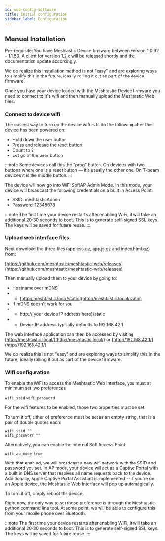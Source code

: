 ```yaml
---
id: web-config-software
title: Initial configuration
sidebar_label: Configuration
---
```


## Manual Installation

Pre-requisite: You have Meshtastic Device firmware between version 1.0.32 - 1.1.50. A client for version 1.2.x will be released shortly and the documentation update accordingly.

We do realize this installation method is not "easy" and are exploring ways to simplify this in the future, ideally rolling it out as part of the device firmware.

Once you have your device loaded with the Meshtastic Device firmware you need to connect to it's wifi and then manually upload the Meshtastic Web files. 

### Connect to device wifi

The easiest way to turn on the device wifi is to do the following after the device has been powered on:

* Hold down the user button
* Press and release the reset button
* Count to 2
* Let go of the user button

:::note
Some devices call this the “prog” button. On devices with two buttons where one is a reset button — it’s usually the other one. On T-beam devices it is the middle button.
:::

The device will now go into WiFi SoftAP Admin Mode. In this mode, your device will broadcast the following credentials on a built in Access Point:

* SSID: meshtasticAdmin
* Password: 12345678

:::note
The first time your device restarts after enabling WiFi, it will take an additional 20-30 seconds to boot. This is to generate self-signed SSL keys. The keys will be saved for future reuse.
:::

### Upload web interface files

Next download the three files (app.css.gz, app.js.gz and index.html.gz) from:

[https://github.com/meshtastic/meshtastic-web/releases](https://github.com/meshtastic/meshtastic-web/releases)

Then manually upload them to your device by going to:

* Hostname over mDNS
* * [http://meshtastic.local/static](http://meshtastic.local/static)
* If mDNS doesn't work for you
* * http://{your device IP address here}/static
* * Device IP address typically defaults to 192.168.42.1

The web interface application can then be accessed by visiting [http://meshtastic.local/](http://meshtastic.local/) or [http://192.168.42.1/](http://192.168.42.1/)

We do realize this is not "easy" and are exploring ways to simplify this in the future, ideally rolling it out as part of the device firmware.

### Wifi configuration

To enable the WiFi to access the Meshtastic Web Interface, you must at minimum set two preferences:

`wifi_ssid`
`wifi_password`

For the wifi features to be enabled, those two properties must be set. 

To turn it off, either of preference must be set as an empty string, that is a pair of double quotes each:

`wifi_ssid ""`  
`wifi_password ""`

Alternatively, you can enable the internal Soft Access Point:

`wifi_ap_mode true`

With that enabled, we will broadcast a new wifi network with the SSID and password you set. In AP mode, your device will act as a Captive Portal with a built in DNS server that resolves all name requests back to the device. Additionally, Apple Captive Portal Assistant is implemented -- if you're on an Apple device, the Meshtastic Web Interface will pop up automagically.

To turn it off, simply reboot the device.

Right now, the only way to set those preference is through the Meshtastic-python command line tool. At some point, we will be able to configure this from your mobile phone over Bluetooth.

:::note
The first time your device restarts after enabling WiFi, it will take an additional 20-30 seconds to boot. This is to generate self-signed SSL keys. The keys will be saved for future reuse.
:::

